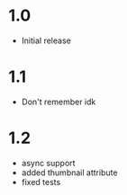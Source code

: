 # 1.0
- Initial release

# 1.1
- Don't remember idk

# 1.2
- async support
- added thumbnail attribute
- fixed tests
